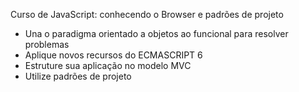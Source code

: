 Curso de JavaScript: conhecendo o Browser e padrões de projeto

- Una o paradigma orientado a objetos ao funcional para resolver problemas
- Aplique novos recursos do ECMASCRIPT 6
- Estruture sua aplicação no modelo MVC
- Utilize padrões de projeto